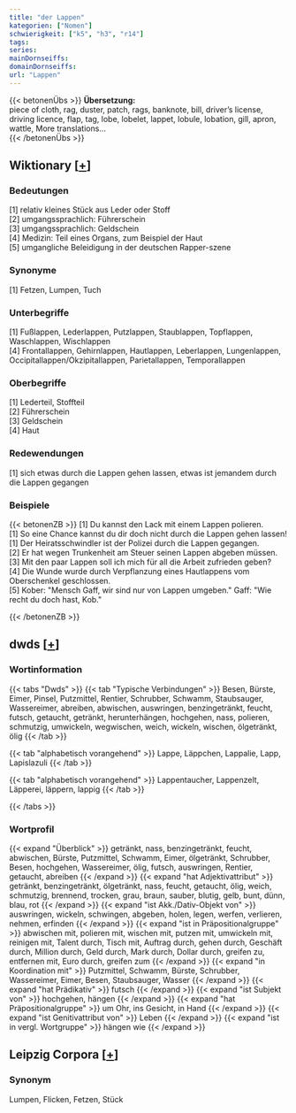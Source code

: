 ```yaml
---
title: "der Lappen"
kategorien: ["Nomen"]
schwierigkeit: ["k5", "h3", "r14"]
tags:
series:
mainDornseiffs:
domainDornseiffs:
url: "Lappen"
---
```


{{< betonenÜbs >}}
**Übersetzung:**  
piece of cloth, rag, duster, patch, rags, banknote, bill, driver’s license, driving licence, flap, tag, lobe, lobelet, lappet, lobule, lobation, gill, apron, wattle, More translations...  
{{< /betonenÜbs >}}

## Wiktionary [[+](https://de.wiktionary.org/wiki/Lappen)]

### Bedeutungen
[1] relativ kleines Stück aus Leder oder Stoff  
[2] umgangssprachlich: Führerschein  
[3] umgangssprachlich: Geldschein  
[4] Medizin: Teil eines Organs, zum Beispiel der Haut  
[5] umgangliche Beleidigung in der deutschen Rapper-szene  

### Synonyme
[1] Fetzen, Lumpen, Tuch  

### Unterbegriffe
[1] Fußlappen, Lederlappen, Putzlappen, Staublappen, Topflappen, Waschlappen, Wischlappen  
[4] Frontallappen, Gehirnlappen, Hautlappen, Leberlappen, Lungenlappen, Occipitallappen/Okzipitallappen, Parietallappen, Temporallappen  

### Oberbegriffe
[1] Lederteil, Stoffteil  
[2] Führerschein  
[3] Geldschein  
[4] Haut  

### Redewendungen
[1] sich etwas durch die Lappen gehen lassen, etwas ist jemandem durch die Lappen gegangen  

### Beispiele
{{< betonenZB >}}
[1] Du kannst den Lack mit einem Lappen polieren.  
[1] So eine Chance kannst du dir doch nicht durch die Lappen gehen lassen!  
[1] Der Heiratsschwindler ist der Polizei durch die Lappen gegangen.  
[2] Er hat wegen Trunkenheit am Steuer seinen Lappen abgeben müssen.  
[3] Mit den paar Lappen soll ich mich für all die Arbeit zufrieden geben?  
[4] Die Wunde wurde durch Verpflanzung eines Hautlappens vom Oberschenkel geschlossen.  
[5] Kober: "Mensch Gaff, wir sind nur von Lappen umgeben." Gaff: "Wie recht du doch hast, Kob."  

{{< /betonenZB >}}


## dwds [[+](https://www.dwds.de/wb/Lappen)]

### Wortinformation
{{< tabs "Dwds" >}}
{{< tab "Typische Verbindungen" >}}
Besen, Bürste, Eimer, Pinsel, Putzmittel, Rentier, Schrubber, Schwamm, Staubsauger, Wassereimer, abreiben, abwischen, auswringen, benzingetränkt, feucht, futsch, getaucht, getränkt, herunterhängen, hochgehen, nass, polieren, schmutzig, umwickeln, wegwischen, weich, wickeln, wischen, ölgetränkt, ölig
{{< /tab >}}

{{< tab "alphabetisch vorangehend" >}}
Lappe, Läppchen, Lappalie, Lapp, Lapislazuli
{{< /tab >}}

{{< tab "alphabetisch vorangehend" >}}
Lappentaucher, Lappenzelt, Läpperei, läppern, lappig
{{< /tab >}}

{{< /tabs >}}

### Wortprofil
{{< expand "Überblick" >}} getränkt, nass, benzingetränkt, feucht, abwischen, Bürste, Putzmittel, Schwamm, Eimer, ölgetränkt, Schrubber, Besen, hochgehen, Wassereimer, ölig, futsch, auswringen, Rentier, getaucht, abreiben {{< /expand >}}
{{< expand "hat Adjektivattribut" >}} getränkt, benzingetränkt, ölgetränkt, nass, feucht, getaucht, ölig, weich, schmutzig, brennend, trocken, grau, braun, sauber, blutig, gelb, bunt, dünn, blau, rot {{< /expand >}}
{{< expand "ist Akk./Dativ-Objekt von" >}} auswringen, wickeln, schwingen, abgeben, holen, legen, werfen, verlieren, nehmen, erfinden {{< /expand >}}
{{< expand "ist in Präpositionalgruppe" >}} abwischen mit, polieren mit, wischen mit, putzen mit, umwickeln mit, reinigen mit, Talent durch, Tisch mit, Auftrag durch, gehen durch, Geschäft durch, Million durch, Geld durch, Mark durch, Dollar durch, greifen zu, entfernen mit, Euro durch, greifen zum {{< /expand >}}
{{< expand "in Koordination mit" >}} Putzmittel, Schwamm, Bürste, Schrubber, Wassereimer, Eimer, Besen, Staubsauger, Wasser {{< /expand >}}
{{< expand "hat Prädikativ" >}} futsch {{< /expand >}}
{{< expand "ist Subjekt von" >}} hochgehen, hängen {{< /expand >}}
{{< expand "hat Präpositionalgruppe" >}} um Ohr, ins Gesicht, in Hand {{< /expand >}}
{{< expand "ist Genitivattribut von" >}} Leben {{< /expand >}}
{{< expand "ist in vergl. Wortgruppe" >}} hängen wie {{< /expand >}}

## Leipzig Corpora [[+](https://corpora.uni-leipzig.de/en/res?word=Lappen&corpusId=deu_newscrawl-public_2018)]


### Synonym
Lumpen, Flicken, Fetzen, Stück


